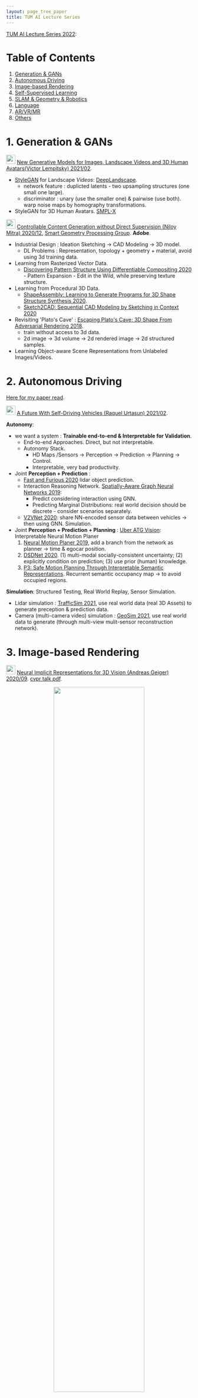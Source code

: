 ```yaml
---
layout: page_tree_paper
title: TUM AI Lecture Series
---
```


[TUM AI Lecture Series 2022](https://www.youtube.com/watch?v=nmRbIbnU0IM&list=PLQ8Y4kIIbzy8kMlz7cRqz-BjbdyWsfLXt):

# Table of Contents

1. [Generation & GANs](#lgan)
2. [Autonomous Driving](#lauto_drive)
3. [Image-based Rendering](#libr)
4. [Self-Supervised Learning](#llearning)
5. [SLAM & Geometry & Robotics](#lslam)
6. [Language](#lnlp)
7. [AR/VR/MR](#lmr)
8. [Others](#lothers)

<a name="lgan"></a>
# 1. Generation & GANs

<img src="/assets/img/paperread/thumbs.png" height="25"/> [New Generative Models for Images, Landscape Videos and 3D Human Avatars(Victor Lempitsky) 2021/02](https://www.youtube.com/live/nmRbIbnU0IM?feature=share).
* [StyleGAN](https://github.com/NVlabs/stylegan) for Landscape *Videos*: [DeepLandscape](https://github.com/saic-mdal/deep-landscape).
  * network feature : duplicted latents - two upsampling structures (one small one large).
  * discriminator : unary (use the smaller one) & pairwise (use both). warp noise maps by homography transformations.
* StyleGAN for 3D Human Avatars. [SMPL-X](https://smpl-x.is.tue.mpg.de/)

<img src="/assets/img/paperread/thumbs.png" height="25"/> [Controllable Content Generation without Direct Supervision (Niloy Mitra) 2020/12](https://www.youtube.com/live/KnKLGJQBdb4?si=Z1i-on7cs6qgdyXe), [Smart Geometry Processing Group](https://geometry.cs.ucl.ac.uk/). **Adobe**.
* Industrial Design : Ideation Sketching -> CAD Modeling -> 3D model.
  * DL Problems : Representation, topology + geometry + material, avoid using 3d training data.
* Learning from Rasterized Vector Data.
  * [Discovering Pattern Structure Using Differentiable Compositing 2020](https://arxiv.org/abs/2010.08788) - Pattern Expansion - Edit in the Wild, while preserving texture structure.
* Learning from Procedural 3D Data.
  * [ShapeAssembly: Learning to Generate Programs for 3D Shape Structure Synthesis 2020](https://arxiv.org/abs/2009.08026).
  * [Sketch2CAD: Sequential CAD Modeling by Sketching in Context 2020](https://geometry.cs.ucl.ac.uk/projects/2020/sketch2cad/)
* Revisiting 'Plato's Cave' : [Escaping Plato's Cave: 3D Shape From Adversarial Rendering 2018](https://arxiv.org/abs/1811.11606).
  * train without access to 3d data.
  * 2d image -> 3d volume -> 2d rendered image -> 2d structured samples.
* Learning Object-aware Scene Representations from Unlabeled Images/Videos.

<a name="lauto_drive"></a>
# 2. Autonomous Driving

[Here for my paper read](/Study/PaperRead/deeplearning/#lauto_drive).

<img src="/assets/img/paperread/chrown0.png" height="25"/> [A Future With Self-Driving Vehicles (Raquel Urtasun) 2021/02](https://www.youtube.com/live/efLZZigsC7c?feature=share).

**Autonomy**:
* we want a system : **Trainable end-to-end & Interpretable for Validation**.
  * End-to-end Approaches. Direct, but not interpretable.
  * Autonomy Stack.
    * HD Maps /Sensors -> Perception -> Prediction -> Planning -> Control.
    * Interpretable, very bad productivity.
* Joint **Perception + Prediction** :
  * [Fast and Furious 2020](https://arxiv.org/abs/2012.12395) lidar object prediction.
  * Interaction Reasoning Network. [Spatially-Aware Graph Neural Networks 2019](https://arxiv.org/abs/1910.08233):
    * Predict considering interaction using GNN.
    * Predicting Marginal Distributions: real world decision should be discrete - consider scenarios separately.
  * [V2VNet 2020](https://arxiv.org/abs/2008.07519): share NN-encoded sensor data between vehicles -> then using GNN.
Simulation.
* Joint **Perception + Prediction + Planning** : [Uber ATG Vision](https://www.uber.com/us/en/atg/research-and-development/perception-and-prediction/): Interpretable Neural Motion Planer
  1. [Neural Motion Planer 2019](https://www.uber.com/blog/research/end-to-end-interpretable-neural-motion-planner/), add a branch from the network as planner -> time & egocar position.
  2. [DSDNet 2020](https://arxiv.org/abs/2008.06041). (1) multi-modal socially-consistent uncertainty; (2) explicitly condition on prediction; (3) use prior (human) knowledge.
  3. [P3: Safe Motion Planning Through Interpretable Semantic Representations](http://www.cs.toronto.edu/~sergio/publication/p3/). Recurrent semantic occupancy map -> to avoid occupied regions.

**Simulation**: Structured Testing, Real World Replay, Sensor Simulation.
* Lidar simulation : [TrafficSim 2021](https://arxiv.org/abs/2101.06557), use real world data (real 3D Assets) to generate preception & prediction data.
* Camera (multi-camera video) simulation : [GeoSim 2021](https://arxiv.org/abs/2101.06543), use real world data to generate (through multi-view mulit-sensor reconstruction network).

<a name="libr"></a>
# 3. Image-based Rendering

<a name="locc_net"></a>
<img src="/assets/img/paperread/chrown0.png" height="25"/> [Neural Implicit Representations for 3D Vision (Andreas Geiger) 2020/09](https://www.youtube.com/watch?v=F9mRv4v80w0). [cvpr talk pdf](https://www.cvlibs.net/talks/talk_cvpr_2020_implicit_scenes.pdf).

<div align="center">    
<img src="/assets/img/paperread/occ_nw.jpg" width="70%"/>
</div>

* 3d representations:
  * Direct representation : voxels, points, meshes.
  * Implicit representation : decision boundary of a non-linear classifier.
* [Occupancy Network](https://avg.is.mpg.de/publications/occupancy-networks) : $L(\theta, \phi) = \sum_{j=1}^{K}BCE(f_{\theta}(p_{ij}, z_{i}), o_{ij}) + KL[q_{\phi}(z\|(p_{ij}, o_{ij}))\|p_{0}(Z)]$.
  * Given the 3d model, we can further do : [Texture Fields 2019](https://openaccess.thecvf.com/content_ICCV_2019/papers/Oechsle_Texture_Fields_Learning_Texture_Representations_in_Function_Space_ICCV_2019_paper.pdf) predicts each 3d point a color. [Occupancy Flow 2019](https://openaccess.thecvf.com/content_ICCV_2019/papers/Niemeyer_Occupancy_Flow_4D_Reconstruction_by_Learning_Particle_Dynamics_ICCV_2019_paper.pdf) predicts 4d - occupancy and velocity.
* [Differentiable Volumetric Rendering 2020](https://www.cvlibs.net/publications/Niemeyer2020CVPR.pdf)： 3d points + encoded image vector -> occupancy and color (for all points).
  * forward pass (rendering) : find surface point along the pixel ray, and get color.
  * backward pass : gradient based on color difference from pixel re-projection.
* [NERF](#lneural_r): <u>integrate all the points in the ray to get color and depth</u>. (while Occupancy Network used only the occupied one)
  * [GRAF 2020](https://proceedings.neurips.cc/paper/2020/file/e92e1b476bb5262d793fd40931e0ed53-Paper.pdf) predict without camera poses. sample rays (patch) and use discriminator.
* [Convolutional Occupancy Networks 2020](https://arxiv.org/abs/2003.04618), uses 3d feature volume.
  * can also use [Fourier Features 2020](https://arxiv.org/abs/2006.10739), fourier feature fits better MLP.


<img src="/assets/img/paperread/chrown0.png" height="25"/> [Reconstructing the Plenoptic Function (Noah Snavely) 2020/10](https://www.youtube.com/live/GNUpZAeBnZc?feature=share), [Notes](/Study/PaperRead/subjects/#l6).

<a name="lnerf_understanding"></a>
<img src="/assets/img/paperread/chrown0.png" height="25"/> [Understanding and Extending Neural Radiance Fields (Jonathan T. Barron) 2022/10](https://www.youtube.com/live/nRyOzHpcr4Q?feature=share), [Jonathan T. Barron](https://jonbarron.info/). See more in [My Neural Rendering Page](/Study/PaperRead/3d_reconstruction/#lneural_r), [My Deep Learning 3D Reconstruction Page](/Study/PaperRead/3d_reconstruction/#ldl).
* [NeRF](https://www.matthewtancik.com/nerf).
* **How NeRF Work** ? [Fourier Features Let Networks Learn High Frequency Functions in Low Dimensional Domains](https://arxiv.org/abs/2006.10739). [Experiments](https://github.com/tancik/fourier-feature-networks/tree/master/Experiments).
  * Toy problem : memorizing a 2d image, a network to predict color for pixel.
    * coordinate to color - (x, y) to (r, g, b). **failed**.
    * coordinate's Fourier feature (～<h>positional encoding</h>) to color. **succeed**.
  * Neural Tangent Kernel (neural networks are kernel regression + ReLU MLPs corresponding to a 'dot product' kernel).
    * with Dot Product of Fourier Features. <u>MLPs are made into "convolution"</u>.
  * See [Instant Neural Graphics Primitives](/Study/PaperRead/3d_reconstruction/#linstant_gtc) for a great implementation.
* [Nerf in the Wild](https://nerf-w.github.io/) with appearance & transient embedding.


<img src="/assets/img/paperread/thumbs.png" height="25"/> [Learning to Retime People in Videos (Tali Dekel) 2020/10](https://www.youtube.com/live/Ko1XxJKfQdM?si=3GKQpvojDsgf1oLO)
* Analyzing, Visualizing and Re-rendering people in **videos**.
  * motion visualization, depth prediction, [SpeedNet](https://speednet-cvpr20.github.io/) : adaptive speed up video
* Change the speed of individual people within frames. [Layered Neural Rendering for Retiming People in Video](https://retiming.github.io/). <n>interesting work!</n>
  * Key challenges : space-time correlations; occlusions/dis-occlusions.
  * Layered Decomposition, then we can edit the video by changing the layers.


<img src="/assets/img/paperread/chrown0.png" height="25"/> [Reflections on Image-Based Rendering (Richard Szeliski) 2021/01](https://www.youtube.com/live/0VIUbIzv_wc?feature=share). A overview.

* [Multi-View Stereo](/Study/PaperRead/3d_reconstruction/#ldl_mvs). *Usage* : View Interpolation, View Morphing, interactive 3d scene, etc. *Idea behind*: Plane Sweep Stereo (~Patch Match).
* [Image-Based Rendering](/Study/PaperRead/subjects/#l6): Depth Layers, Multi-plane Images.
* 360 video (panorama).
  * 360 with <u>complete light field</u>: [Google Jump 2015](https://blog.google/products/google-ar-vr/introducing-next-generation-jump/), [Facebook Surround 360 2016](https://engineering.fb.com/2016/04/12/video-engineering/introducing-facebook-surround-360-an-open-high-quality-3d-360-video-capture-system/). Stereo with two 360 cameras.
  * Immersive Video Stabilization by 'Spatio-Temporal MRF Stitch' : reconstruction and merge pictures.
* Large Scale Reconstruction based: <u>cross fade between images</u> to move from one image to other: [Photo Tourism: Exploring Photo Collections in 3D](http://phototour.cs.washington.edu/Photo_Tourism.pdf), using images. [Piecewise Planar Stereo for Image-based Rendering 2009](https://www.microsoft.com/en-us/research/publication/piecewise-planar-stereo-for-image-based-rendering/), using depth layers. [Ambient Point Clouds for View Interpolation 2010](http://simonfuhrmann.de/papers/sg2010-apc.pdf), using point cloud.
* Simgle-Image based:
  * [Practical 3D Photography 2018](http://johanneskopf.de/publications/photo3d_practical/Practical_3D_Photography.pdf), using iphone depth sensor.
  * Using mono-depth: [One Shot 3D Photography 2020](https://facebookresearch.github.io/one_shot_3d_photography/). And 'google photos cinematic effect'.
* Reflections and transparency : Rear layer & normal layer. Gradient domain depth.
* Neural Rendering.
  * [SynSin: End-to-end View Synthesis from a Single Image 2019](https://arxiv.org/abs/1912.08804). <u>predict a heuristic depth map</u>. multi-plane images with depth feature, with a decoder to generate new view.
  * [Animating Pictures with Eulerian Motion Fields 2021](https://eulerian.cs.washington.edu/). <u>predict a heuristic motion map</u>. tracing the motion of depth features, and with a decoder to generate new view.

<a name="llearning"></a>
# 4. Self-Supervised Learning

<img src="/assets/img/paperread/chrown0.png" height="25"/> [On Removing Supervision from Contrastive Self-Supervised Learning 2021/01](https://www.youtube.com/live/VBQti3kNqiI?feature=share) by [Alexei Efros](http://people.eecs.berkeley.edu/~efros/). Self-Supervised Learning (use the tools of supervised learning, but with raw data instead of human-provided labels):
* Self-Supervised Learning <u>Allow to get away from top-down (semantic) categorization</u>. (jump out of concrete objects, to reach **IDEE of Plato**)
  * Per-exemplar **SVM** : [Recognition by Association via Learning Per-exemplar Distances 2008](https://www.cs.cmu.edu/~tmalisie/projects/cvpr08/), [Exemplar-SVM 2011](https://www.cs.cmu.edu/~tmalisie/projects/iccv11/), [Exemplar-CNN 2014](https://arxiv.org/abs/1406.6909).
  * **Similarity Learning** (Constrastive Learning), learning the distances between data.
  * **Data Augmentation** boost similarity learning. and even as supervision to learning ("leak in") - [What Should Not Be Contrastive in Contrastive Learning 2021](https://arxiv.org/abs/2008.05659).
  * Constrastive Learning **without** Data Augmentation - <h>Time as Supervisory Signal</h>（Temporal Continutiy is important to animals）:
    * **Video as graph**.
    * [Contrastive Learning for Unpaired Image-to-Image Translation 2020](https://arxiv.org/abs/2007.15651): using GAN loss, close in structure space, and far in texture space.
* Self-Supervised Learning <u>Enable continuous life-long learning</u>.
  * we never see the same 'training data' in real life. Data augmentation encourage memorizing. -> *Online Continual Learning*. keep using new data to train.
  * [Test-Time Training 2020](https://yueatsprograms.github.io/ttt/home.html), use self-supervised to adapt new data.
  * （<n>实践是交互性的，机器要想更像人就也需要实践，那么仅仅单向地给它数据肯定是不够的，需要它以一种方式和客体发生作用才行。而且这种作用不能只是机械的，而且需要有“能动性”。</n>）

<img src="/assets/img/paperread/chrown0.png" height="25"/> [Learning Representations and Geometry from Unlabeled Videos (Andrea Vedaldi) 2021/01](https://www.youtube.com/live/fVWQGHjRzNU?feature=share). horizontal problems, vertical problems.
**Contrastive Learning** : vector representations.
* Video Timeshift and Inverse: [Multi-modal Self-Supervision from Generalized Data Transformations](https://openreview.net/forum?id=mgVbI13p96)
* Video with Caption: Captioning as a modality for contrastive learning. [Support-set bottlenecks for video-text representation learning](https://arxiv.org/abs/2010.02824), using cross-captioning to be robust against wrong caption.
* Image/Video Labelling:
  * Clustering the representation vectors. [Deep Clustering for Unsupervised Learning of Visual Features](https://arxiv.org/abs/1807.05520) learns the clustering and the representation network.
  * [Self-labelling via simultaneous clustering and representation learning](https://arxiv.org/abs/1911.05371), label assignment by probability.
  * [Labelling unlabelled videos from scratch with multi-modal self-supervision](https://www.robots.ox.ac.uk/~vgg/research/selavi/)

<div align="center">    
<img src="/assets/img/paperread/video_geo_autoencoding.png" width="45%"/>
</div>

* **Video-to-Geometry**: <h>Autoencoding encode to 'shape code' (2d landmarks), then use decoder to reconstruct the original image</h>.
  * [Learning Landmarks from Unaligned Data using Image Translation](https://openreview.net/pdf?id=xz3XULBWFE).
  * [Exemplar Fine-Tuning for 3D Human Model Fitting](https://arxiv.org/abs/2004.03686), video to human 3d model.
  * [C3DPO - Canonical 3D Pose Networks for Non-rigid Structure From Motion](https://github.com/facebookresearch/c3dpo_nrsfm). 2d landmarks to predict model and camera pose.
  * [Canonical 3D Deformer Maps](https://arxiv.org/abs/2008.12709), predicts both depth maps and canonical maps.
  *  Texture transfer, Use Symmetry as supervision.

<div align="center">    
<img src="/assets/img/paperread/C3DPO.png" width="60%"/>
</div>


<a name="lslam"></a>
# 5. SLAM & Geometry & Robotics

<img src="/assets/img/paperread/thumbs.png" height="25"/> [New Methods for Reconstruction and Neural Rendering (Christian Theobalt) 2020/11](https://www.youtube.com/live/cZYUXHsupCE?si=p1ciOezV5NV0uKVm)
* Monocular reconstruction : human hand, human skeleton, human performance (surface), 3d face.
* Nerf : Deep relightable texture. StyleRig -> pose & light.
* [Neural Sparse Voxel Fields 2020](https://arxiv.org/abs/2007.11571).


<img src="/assets/img/paperread/thumbs.png" height="25"/> [Pushing Factor Graphs beyond SLAM (Frank Dellaert) 2020/12](https://www.youtube.com/live/OvcD6Dz2Z20?feature=share), [GTSAM](https://gtsam.org/). Factor Graph Introduction. user case : [Skydio](https://www.skydio.com/) drone, navigation, tracking and motion planning.
* SLAM & GTSAM. Sparse Hessian Matrix - *Bayes Tree* : Incremental & Distributed (sub-trees).
  * [iSAM 2012](https://gtsam-jlblanco-docs.readthedocs.io/en/latest/iSAM.html), ([ICE-BA 2018](https://openaccess.thecvf.com/content_cvpr_2018/papers/Liu_ICE-BA_Incremental_Consistent_CVPR_2018_paper.pdf)).
* Structure from Motion. [GTSFM](/Study/PaperRead/visual_mapping/#lgtsfm) (<n>it is really a nice work.</n>), parallelize SFM over large clusters, using [DASK](https://www.dask.org/).
  * DMV (Detection/Description + Matching + Verification) -> Essential Matrix.
  * [Shonan Rotation Averaging](/Study/PaperRead/visual_mapping/#lrotationaverage)
* Navigation and Control. IMU-preintegration factor is integrated inside GTSAM.
* More.
  * [Batch and Incremental Kinodynamic Motion Planning using Dynamic Factor Graphs](https://arxiv.org/abs/2005.12514). use factor graphs to encode robot dynamics and applied to kino-dynamic motion planning.
  * Optimize control parameters for drone planning.
  * [SwiftFusion](https://github.com/borglab/SwiftFusion) integration with TensorFlow, functions can be made differentiable automatically.


<img src="/assets/img/paperread/thumbs.png" height="25"/> [Sights, Sounds, and Space: Audio-visual Learning in 3D (Kristen Grauman) 2020/12](https://www.youtube.com/live/1EQ6helfvtM?si=fgFcb2G11rndOCvX). <u>Objective : indoor robot mapping & navigation.</u>
* [SoundSpaces](https://vision.cs.utexas.edu/projects/audio_visual_navigation/) : Realistic 3D environments and simulation - with 3D sound.
* [Audio-visual embodied Navigation 2019](https://www.researchgate.net/publication/338158203_Audio-Visual_Embodied_Navigation) : vision + audio + gps -> Critic + Actor -> Action Sampler. (Finding alert task).
  * audio-visual waypoints.
* [Semantic audio-visual Navigation 2020](https://arxiv.org/abs/2012.11583), put all the environmental noise together.
* [Audio-Visual Floorplan Reconstruction 2020](https://arxiv.org/abs/2012.15470), [github](https://github.com/senthilps8/avmap), semantic room mapping. sound contains information of geometry.
* [VisualEchoes: Spatial Image Representation Learning through Echolocation 2020](https://arxiv.org/abs/2005.01616). agent make sound, and listen the echos. Supervision from acoustically interacting with the physical world. **<n>very interesting topic!</n>**
  * help in depth/normal estimation and navigation tasks.
  * VisualEcho-Net + Echo-Net -> Predict Orientation. (self-supervised echo and visual results should match)


<img src="/assets/img/paperread/thumbs.png" height="25"/> [Towards Graph-Based Spatial AI (Andrew Davison) 2020/10](https://www.youtube.com/live/_npGEB3kkVc?si=5tJSMbwS9I1xVzS3). SLAM evolving into **Spatial AI**.
* [FutureMapping: The Computational Structure of Spatial AI Systems 2018](https://arxiv.org/abs/1803.11288)
  * Representation is important (End-to-end might not be possible).
  * There should be a generality to Spatial AI system (for various applications).
* SLAM: [MonoSLAM 2003](https://www.doc.ic.ac.uk/~ajd/Publications/davison_etal_pami2007.pdf), [ElasticFusion 2016](https://www.roboticsproceedings.org/rss11/p01.pdf), [SemanticFusion 2017](https://arxiv.org/abs/1609.05130).
* New Representations for Spatial AI:
  * keyframes : [CodeSLAM 2018](https://github.com/silviutroscot/CodeSLAM), [SceneCode 2019](https://arxiv.org/abs/1903.06482), **per-frame code** for depths & semantics.
  * Dynamic Scene Graphs. SLAM with objects : [MoreFusion 2020](https://github.com/wkentaro/morefusion), [NodeSLAM 2020](https://edgarsucar.github.io/NodeSLAM/).
* Hardware : Event Cameras. (Code Design on) Processors.
* **Gaussian Belief Propagation** for Spatial AI: propagate the covariance of each node, through the graph.
  * [Bundle Adjustment on a Graph Processor 2020](https://arxiv.org/abs/2003.03134).

<a name="lnlp"></a>
# 6. Language

<img src="/assets/img/paperread/thumbs.png" height="25"/> [Explainability and Compositionality for Visual Recognition (Zeynep Akata) 2021/01](https://www.youtube.com/live/wQOkyxqXNhc?si=VN-xJuG4hJRK0mPn).
* Learning with Explanation with Minimal Supervision — Zero-Shot Learning.
  * Image -> Image Features <-(F)-> Class Attributes <- Class Labels.
  * Zero-Shot Learning Train the mapping F. But human made Attributes is needed.
  * <u>Data Augmentation</u> : Text-to-Image GAN. **Text-to-ImageFeature** GAN/VAE.
* Generating Explanations using Attributes and Natural Language — **Image-to-Text**.
  * towards effective human-machine communication.
* Summary, Ongoing work and future work.


<a name="lmr"></a>
# 7. AR/VR/MR

<img src="/assets/img/paperread/thumbs.png" height="25"/> [Photorealistic Telepresence (Yaser Sheikh) 2020/12](https://www.youtube.com/live/2RuzbIS3fTY?si=e0NtJhV-NqMIvAw9), from facebook. Face-to-face social interaction in distance. True presence rather than "perceptually plausible" — Enable **Authentic** Communication in **Artificial** Reality.
* CODEC AVATARS : [Deep Appearance Models for Face Rendering 2018](https://arxiv.org/abs/1808.00362)
  * Encoder/Decoder structure : Human -(encoder)-> code -(decoder)-> Texture & Mesh -> Face.
  * Training Data : Mugsy - all angle camera shot.
  * sensors : 4 eye cameras, 3 month cameras.
* Nerf based 3d reconstruction.
* Hand Tracking, even very complex gestions. [Constraining Dense Hand Surface Tracking with Elasticity 2020](https://research.facebook.com/publications/constraining-dense-hand-surface-tracking-with-elasticity/).
* Audio.


<a name="lothers"></a>
# 8. Others

<img style="float: right;" src="/assets/img/paperread/moon_camera.png" width="25%"/>

<img src="/assets/img/paperread/chrown0.png" height="25"/> [The Moon Camera (Bill Freeman) 2020/10](https://www.youtube.com/live/Ytkkl917paM?si=grOjwxPNKj7puE5n). attempts to photograph the Earth from space using the moon as a camera, and several Computational imaging projects resulting from those attempts.
* Approaches 1. Measuring diffuse reflections of Earthshine from the Moon.
  * Sphere Render : [Visual Appearance of Matte Surfaces 1995](https://www.science.org/doi/10.1126/science.7855592). Probability model : Light transport matrix + Prior Covariance + Noise.
  * [Non-line-of-sight image](https://www.nature.com/articles/s42254-020-0174-8) research.
* Approaches 2. Observing the fuzzy boundaries of cast shadows of Earthshine on the Moon.
  * Crater - shadows border changes, as different amount of Earthshine is available.
  * **Occlusion-based imaging : Corner camera**: [Turning Corners Into Cameras: Principles and Methods 2017](https://openaccess.thecvf.com/content_ICCV_2017/papers/Bouman_Turning_Corners_Into_ICCV_2017_paper.pdf). shadow edge contains information behind the wall.
* Approaches 3. Measuring the specular reflections of modulations within sunlight.
  * Intensity change; spectrum change; modulation spectrum change.

<img src="/assets/img/paperread/thumbs.png" height="25"/> [AI for 3D Content Creation (Sanja Fidler) 2020/09](https://www.youtube.com/live/pTTxPq8uZmg?si=yVpdJHccKQVBK_F3), <img src="/assets/img/paperread/chrown0.png" height="25"/> [NVIDIA Kaolin](https://developer.nvidia.com/kaolin).
* Manual Creation is Slow (e.g. GTA).
* Worlds (Scene Composition) :
  * **Scene layout** : probabilistic grammar, [Meta-Sim 2019](https://nv-tlabs.github.io/meta-sim/), [Meta-Sim2 2020](https://nv-tlabs.github.io/meta-sim-structure/): (1) encode scene with GNN; (2) distribution matching by comparing images; (3) task optimization.
  * **Assets** : Make graphic rendering differentiable -> able to train.
    * car generation : [StyleGANRender 2021](https://nv-tlabs.github.io/GANverse3D/).
    * [DefTet 2020](https://nv-tlabs.github.io/DefTet/), deform Tetrahedral Meshes.
* Other works. [GameGAN 2020](https://nv-tlabs.github.io/gameGAN/)

